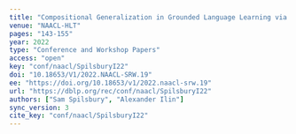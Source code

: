 ```yaml
---
title: "Compositional Generalization in Grounded Language Learning via Induced Model Sparsity."
venue: "NAACL-HLT"
pages: "143-155"
year: 2022
type: "Conference and Workshop Papers"
access: "open"
key: "conf/naacl/SpilsburyI22"
doi: "10.18653/V1/2022.NAACL-SRW.19"
ee: "https://doi.org/10.18653/v1/2022.naacl-srw.19"
url: "https://dblp.org/rec/conf/naacl/SpilsburyI22"
authors: ["Sam Spilsbury", "Alexander Ilin"]
sync_version: 3
cite_key: "conf/naacl/SpilsburyI22"
---
```

